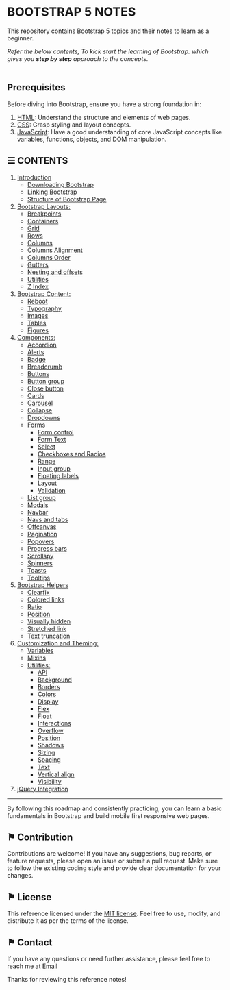 # BOOTSTRAP 5 NOTES

This repository contains Bootstrap 5 topics and their notes to learn as a beginner.

*Refer the below contents, To kick start the learning of Bootstrap. which gives you __step by step__ approach to the concepts.*
\
&nbsp;

## Prerequisites
Before diving into Bootstrap, ensure you have a strong foundation in:
1. [HTML](https://github.com/ag-sanjjeev/HTML-Notes): Understand the structure and elements of web pages.
2. [CSS](https://github.com/ag-sanjjeev/CSS-Notes): Grasp styling and layout concepts.
3. [JavaScript](https://github.com/ag-sanjjeev/JavaScript-Notes): Have a good understanding of core JavaScript concepts like variables, functions, objects, and DOM manipulation.

## &#9776; CONTENTS 
1. [Introduction](./introduction.md)
    - [Downloading Bootstrap](./introduction.md#-downloading-bootstrap)
    - [Linking Bootstrap](./introduction.md#-linking-bootstrap)
    - [Structure of Bootstrap Page](./introduction.md#-structure-of-bootstrap-page)
2. [Bootstrap Layouts:](./docs/v5/bootstrap-layouts.md)
    - [Breakpoints](./docs/v5/bootstrap-layouts.md#-breakpoints)
    - [Containers](./docs/v5/bootstrap-layouts.md#-containers)
    - [Grid](./docs/v5/bootstrap-layouts.md#-grid)
    - [Rows](./docs/v5/bootstrap-layouts.md#-rows)
    - [Columns](./docs/v5/bootstrap-layouts.md#-columns)
    - [Columns Alignment](./docs/v5/bootstrap-layouts.md#-columns-alignment)
    - [Columns Order](./docs/v5/bootstrap-layouts.md#-columns-order)
    - [Gutters](./docs/v5/bootstrap-layouts.md#-gutters)
    - [Nesting and offsets](./docs/v5/bootstrap-layouts.md#-nesting-and-offsets)
    - [Utilities](./docs/v5/bootstrap-layouts.md#-utilities)
    - [Z Index](./docs/v5/bootstrap-layouts.md#-z-index)
3. [Bootstrap Content:](./docs/v5/bootstrap-content.md)
    - [Reboot](./docs/v5/bootstrap-content.md#-reboot)
    - [Typography](./docs/v5/bootstrap-content.md#-typography)
    - [Images](./docs/v5/bootstrap-content.md#-images)
    - [Tables](./docs/v5/bootstrap-content.md#-tables)
    - [Figures](./docs/v5/bootstrap-content.md#-figures)
5. [Components:](./docs/v5/components.md)
    - [Accordion](./docs/v5/components.accordion.md)
    - [Alerts](./docs/v5/components.alerts.md)
    - [Badge](./docs/v5/components.badge.md)
    - [Breadcrumb](./docs/v5/components.breadcrumb.md)
    - [Buttons](./docs/v5/components.buttons.md)
    - [Button group](./docs/v5/components.button-group.md)
    - [Close button](./docs/v5/components.close-button.md)
    - [Cards](./docs/v5/components.cards.md)
    - [Carousel](./docs/v5/components.carousel.md)
    - [Collapse](./docs/v5/components.collapse.md)
    - [Dropdowns](./docs/v5/components.dropdowns.md)
    - [Forms](./docs/v5/components.forms.md)
      - [Form control](./docs/v5/components.forms.md#-form-control)
      - [Form Text](./docs/v5/components.forms.md#-form-text)
      - [Select](./docs/v5/components.forms.md#-select)
      - [Checkboxes and Radios](./docs/v5/components.forms.md#-checkboxes-and-radios)
      - [Range](./docs/v5/components.forms.md#-range)
      - [Input group](./docs/v5/components.forms.md#-input-group)
      - [Floating labels](./docs/v5/components.forms.md#-floating-labels)
      - [Layout](./docs/v5/components.forms.md#-layout)
      - [Validation](./docs/v5/components.forms.md#-validation)
    - [List group](./docs/v5/components.list-group.md)
    - [Modals](./docs/v5/components.modals.md)
    - [Navbar](./docs/v5/components.navbar.md)
    - [Navs and tabs](./docs/v5/components.navs-and-tabs.md)
    - [Offcanvas](./docs/v5/components.offcanvas.md)
    - [Pagination](./docs/v5/components.pagination.md)
    - [Popovers](./docs/v5/components.popovers.md)
    - [Progress bars](./docs/v5/components.progress-bars.md)
    - [Scrollspy](./docs/v5/components.scrollspy.md)
    - [Spinners](./docs/v5/components.spinners.md)
    - [Toasts](./docs/v5/components.toasts.md)
    - [Tooltips](./docs/v5/components.tooltips.md)
6. [Bootstrap Helpers](#-bootstrap-helpers)
    - [Clearfix](#-clearfix)
    - [Colored links](#-colored-links)
    - [Ratio](#-ratio)
    - [Position](#-position)
    - [Visually hidden](#-visually-hidden)
    - [Stretched link](#-stretched-link)
    - [Text truncation](#-text-truncation)
7. [Customization and Theming:](#-customization-and-theming)
    - [Variables](#-variables)  
    - [Mixins](#-mixins)  
    - [Utilities:](#-utilities)
      - [API](#-api)
      - [Background](#-background)
      - [Borders](#-borders)
      - [Colors](#-colors)
      - [Display](#-display)
      - [Flex](#-flex)
      - [Float](#-float)
      - [Interactions](#-interactions)
      - [Overflow](#-overflow)
      - [Position](#-position)
      - [Shadows](#-shadows)
      - [Sizing](#-sizing)
      - [Spacing](#-spacing)
      - [Text](#-text)
      - [Vertical align](#-vertical-align)
      - [Visibility](#-visibility)
8. [jQuery Integration](#-jquery-integration)

---

By following this roadmap and consistently practicing, you can learn a basic fundamentals in Bootstrap and build mobile first responsive web pages.

## &#9873; Contribution
Contributions are welcome! If you have any suggestions, bug reports, or feature requests, please open an issue or submit a pull request. Make sure to follow the existing coding style and provide clear documentation for your changes.

## &#9873; License
This reference licensed under the [MIT license](LICENSE). Feel free to use, modify, and distribute it as per the terms of the license.

## &#9873; Contact
If you have any questions or need further assistance, please feel free to reach me at [Email](mailto:resulttext)


Thanks for reviewing this reference notes!
